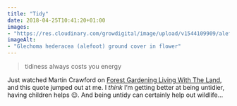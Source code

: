 ```yaml
---
title: "Tidy"
date: 2018-04-25T10:41:20+01:00
images: 
- "https://res.cloudinary.com/growdigital/image/upload/v1544109909/alefoot-40762351925.jpg"
imageAlt: 
- "Glechoma hederacea (alefoot) ground cover in flower"
---
```


> tidiness always costs you energy

Just watched Martin Crawford on [Forest Gardening Living With The Land](https://www.youtube.com/watch?v=8owF5E4FaWY), and this quote jumped out at me. I _think_ I’m getting better at being untidier, having children helps 😉. And being untidy can certainly help out wildlife…
